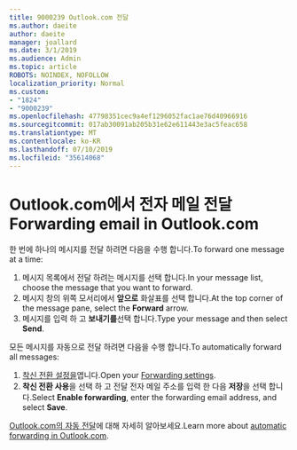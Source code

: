 ```yaml
---
title: 9000239 Outlook.com 전달
ms.author: daeite
author: daeite
manager: joallard
ms.date: 3/1/2019
ms.audience: Admin
ms.topic: article
ROBOTS: NOINDEX, NOFOLLOW
localization_priority: Normal
ms.custom:
- "1824"
- "9000239"
ms.openlocfilehash: 47798351cec9a4ef1296052fac1ae76d40966916
ms.sourcegitcommit: 017ab30091ab205b31e62e611443e3ac5feac658
ms.translationtype: MT
ms.contentlocale: ko-KR
ms.lasthandoff: 07/10/2019
ms.locfileid: "35614068"
---
```

# <a name="forwarding-email-in-outlookcom"></a><span data-ttu-id="97f35-102">Outlook.com에서 전자 메일 전달</span><span class="sxs-lookup"><span data-stu-id="97f35-102">Forwarding email in Outlook.com</span></span>

<span data-ttu-id="97f35-103">한 번에 하나의 메시지를 전달 하려면 다음을 수행 합니다.</span><span class="sxs-lookup"><span data-stu-id="97f35-103">To forward one message at a time:</span></span>

1. <span data-ttu-id="97f35-104">메시지 목록에서 전달 하려는 메시지를 선택 합니다.</span><span class="sxs-lookup"><span data-stu-id="97f35-104">In your message list, choose the message that you want to forward.</span></span>
2. <span data-ttu-id="97f35-105">메시지 창의 위쪽 모서리에서 **앞으로** 화살표를 선택 합니다.</span><span class="sxs-lookup"><span data-stu-id="97f35-105">At the top corner of the message pane, select the **Forward** arrow.</span></span>
3. <span data-ttu-id="97f35-106">메시지를 입력 하 고 **보내기를**선택 합니다.</span><span class="sxs-lookup"><span data-stu-id="97f35-106">Type your message and then select **Send**.</span></span>

<span data-ttu-id="97f35-107">모든 메시지를 자동으로 전달 하려면 다음을 수행 합니다.</span><span class="sxs-lookup"><span data-stu-id="97f35-107">To automatically forward all messages:</span></span>

1. <span data-ttu-id="97f35-108">[착신 전환 설정을](https://outlook.live.com/mail/options/mail/forwarding/forwardingOption)엽니다.</span><span class="sxs-lookup"><span data-stu-id="97f35-108">Open your [Forwarding settings](https://outlook.live.com/mail/options/mail/forwarding/forwardingOption).</span></span>
2. <span data-ttu-id="97f35-109">**착신 전환 사용**을 선택 하 고 전달 전자 메일 주소를 입력 한 다음 **저장**을 선택 합니다.</span><span class="sxs-lookup"><span data-stu-id="97f35-109">Select **Enable forwarding**, enter the forwarding email address, and select **Save**.</span></span>

<span data-ttu-id="97f35-110">[Outlook.com의 자동 전달](https://support.office.com/article/6246987c-6c8f-4144-b255-14fc07007dad?wt.mc_id=Office_Outlook_com_Alchemy)에 대해 자세히 알아보세요.</span><span class="sxs-lookup"><span data-stu-id="97f35-110">Learn more about [automatic forwarding in Outlook.com](https://support.office.com/article/6246987c-6c8f-4144-b255-14fc07007dad?wt.mc_id=Office_Outlook_com_Alchemy).</span></span>